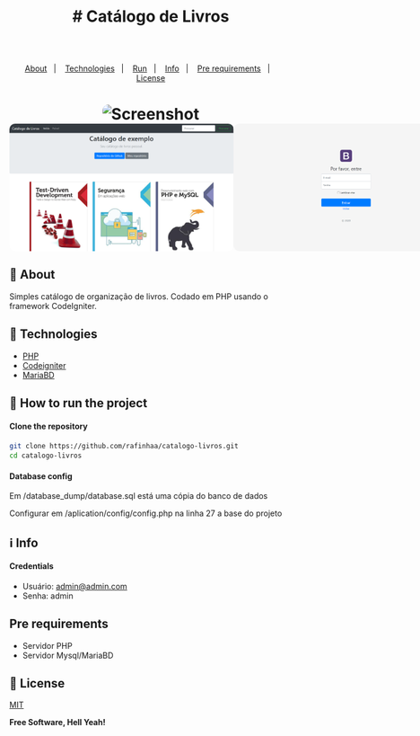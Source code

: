 <h4 align="center">
    <h1 align="center">
		# Catálogo de Livros
    </h1>
    <br><br>
    <p align="center">
      <a href="#-about">About</a>&nbsp;&nbsp;&nbsp;|&nbsp;&nbsp;&nbsp;
      <a href="#-technologies">Technologies</a>&nbsp;&nbsp;&nbsp;|&nbsp;&nbsp;&nbsp;
      <a href="#-how-to-run-the-project">Run</a>&nbsp;&nbsp;&nbsp;|&nbsp;&nbsp;&nbsp;
      <a href="#-info">Info</a>&nbsp;&nbsp;&nbsp;|&nbsp;&nbsp;&nbsp;
      <a href="#-pre-requirements">Pre requirements</a>&nbsp;&nbsp;&nbsp;|&nbsp;&nbsp;&nbsp;
      <a href="#-license">License</a>
  </p>
</h4>

<h1 align="center">
  <img width="600" style="border-radius: 10px" height="auto" alt="Screenshot" title="Level Up" src="docs/images/preview.gif" />
  <div style="display: flex; flex-direction: row;">
    <img width="400" style="border-radius: 10px" height="auto" alt="Screenshot" title="Level Up" src="docs/images/Screenshot_1.png" />
    <img width="400" style="border-radius: 10px" height="auto" alt="Screenshot" title="Level Up" src="docs/images/Screenshot_2.png" />
  <div>
  <div style="display: flex; flex-direction: row;">
    <img width="400" style="border-radius: 10px" height="auto" alt="Screenshot" title="Level Up" src="docs/images/Screenshot_3.png" />
    <img width="400" style="border-radius: 10px" height="auto" alt="Screenshot" title="Level Up" src="docs/images/Screenshot_4.png" />
  <div>
</h1>

## 🔖 About
Simples catálogo de organização de livros. Codado em PHP usando o framework CodeIgniter.

## 🚀 Technologies
- [PHP](https://www.php.net/)
- [Codeigniter](https://codeigniter.com/)
- [MariaBD](https://mariadb.org/)

## 🏁 How to run the project
#### Clone the repository
```bash
git clone https://github.com/rafinhaa/catalogo-livros.git
cd catalogo-livros
```

#### Database config
Em /database_dump/database.sql está uma cópia do banco de dados

Configurar em /aplication/config/config.php na linha 27 a base do projeto

## ℹ️ Info
#### Credentials
- Usuário: admin@admin.com
- Senha:   admin


## Pre requirements
- Servidor PHP
- Servidor Mysql/MariaBD

## 📝 License
[MIT](docs/LICENSE.txt)

**Free Software, Hell Yeah!**